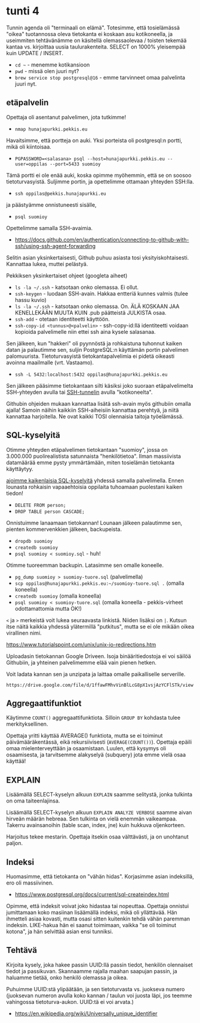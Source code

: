 # tunti 4

Tunnin agenda oli "terminaali on elämä". Totesimme, että tosielämässä "oikea" tuotannossa oleva tietokanta ei koskaan asu kotikoneella, ja useimmiten tehtävänämme on käsitellä olemassaolevaa / toisten tekemää kantaa vs. kirjoittaa uusia taulurakenteita. SELECT on 1000% yleisempää kuin UPDATE / INSERT.

- `cd ~` - menemme kotikansioon
- `pwd` - missä olen juuri nyt?
- `brew service stop postgresql@16` - emme tarvinneet omaa palvelinta juuri nyt.

## etäpalvelin

Opettaja oli asentanut palvelimen, jota tutkimme!

- `nmap hunajapurkki.pekkis.eu`

Havaitsimme, että portteja on auki. Yksi porteista oli postgresql:n portti, mikä oli kiintoisaa.

- `PGPASSWORD=<salasana> psql --host=hunajapurkki.pekkis.eu --user=oppilas --port=5433 suomioy`

Tämä portti ei ole enää auki, koska opimme myöhemmin, että se on soosoo tietoturvasyistä. Suljimme portin, ja opettelimme ottamaan yhteyden SSH:lla.

- `ssh oppilas@pekkis.hunajapurkki.eu`

ja päästyämme onnistuneesti sisälle,

- `psql suomioy`

Opettelimme samalla SSH-avaimia.

- https://docs.github.com/en/authentication/connecting-to-github-with-ssh/using-ssh-agent-forwarding

Selitin asian yksinkertaisesti, Github puhuu asiasta tosi yksityiskohtaisesti. Kannattaa lukea, muttei pelästyä.

Pekkiksen yksinkertaiset ohjeet (googleta aiheet)

- `ls -la ~/.ssh` - katsotaan onko olemassa. Ei ollut.
- `ssh-keygen` - luodaan SSH-avain. Hakkaa entteriä kunnes valmis (tulee hassu kuvio)
- `ls -la ~/.ssh` - katsotaan onko olemassa. On. ÄLÄ KOSKAAN JAA KENELLEKÄÄN MUUTA KUIN .pub päätteistä JULKISTA osaa.
- `ssh-add` - otetaan identiteetti käyttöön.
- `ssh-copy-id <tunnus>@<palvelin>` - ssh-copy-id:llä identiteetti voidaan kopioida palvelimelle niin ettei ssh aina kysele salasanaa.

Sen jälkeen, kun "hakkeri" oli pyynnöstä ja rohkaistuna tuhonnut kaiken datan ja palautimme sen, suljin PostgreSQL:n käyttämän portin palvelimen palomuurista. Tietoturvasyistä tietokantapalvelimia ei pidetä oikeasti avoinna maailmalle (vrt. Vastaamo).

- `ssh -L 5432:localhost:5432 oppilas@hunajapurkki.pekkis.eu`

Sen jälkeen pääsimme tietokantaan silti käsiksi joko suoraan etäpalvelimelta SSH-yhteyden avulla tai [SSH-tunnelin](https://www.ssh.com/academy/ssh/tunneling-example) avulla "kotikoneelta".

Githubin ohjeiden mukaan kannattaa lisätä ssh-avain myös githubiin omalla ajalla! Samoin näihin kaikkiin SSH-aiheisiin kannattaa perehtyä, ja niitä kannattaa harjoitella. Ne ovat kaikki TOSI olennaisia taitoja työelämässä.

## SQL-kyselyitä

Otimme yhteyden etäpalvelimen tietokantaan "suomioy", jossa on 3.000.000 puolirealistista satunnaista "henkilötietoa". Ilman massiivista datamäärää emme pysty ymmärtämään, miten tosielämän tietokanta käyttäytyy.

[ajoimme kaikenlaisia SQL-kyselyitä](./huge-database.sql) yhdessä samalla palvelimella. Ennen lounasta rohkaisin vapaaehtoisia oppilaita tuhoamaan puolestani kaiken tiedon!

- `DELETE FROM person;`
- `DROP TABLE person CASCADE;`

Onnistuimme lanaamaan tietokannan! Lounaan jälkeen palautimme sen, pienten kommervenkkien jälkeen, backupeista.

- `dropdb suomioy`
- `createdb suomioy`
- `psql suomioy < suomioy.sql` - huh!

Otimme tuoreemman backupin. Latasimme sen omalle koneelle.

- `pg_dump suomioy > suomioy-tuore.sql` (palvelimella)
- `scp oppilas@hunajapurkki.pekkis.eu:~/suomioy-tuore.sql .` (omalla koneella)
- `createdb suomioy` (omalla koneella)
- `psql suomioy < suomioy-tuore.sql` (omalla koneella - pekkis-virheet odottamattomia mutta OK!)

`<` ja `>` merkeistä voit lukea seuraavasta linkistä. Niiden lisäksi on `|`. Kutsun itse näitä kaikkia yhdessä ylätermillä "putkitus", mutta se ei ole mikään oikea virallinen nimi.

https://www.tutorialspoint.com/unix/unix-io-redirections.htm

Uploadasin tietokannan Google Driveen. Isoja binääritiedostoja ei voi säilöä Githubiin, ja yhteinen palvelimemme elää vain pienen hetken.

Voit ladata kannan sen ja unzipata ja laittaa omalle paikalliselle serverille.

`https://drive.google.com/file/d/1ffawFMhvVinBlLcG8pX1vsjAzYCFlSTk/view`

## Aggregaattifunktiot

Käytimme `COUNT()` aggregaattifunktiota. Silloin `GROUP BY` kohdasta tulee merkityksellinen.

Opettaja yritti käyttää AVERAGE() funktiota, mutta se ei toiminut päivämääräkentässä,
eikä rekursiivisesti (`AVERAGE(COUNT())`). Opettaja epäili omaa mielenterveyttään ja osaamistaan. Luulen, että kysymys oli osaamisesta, ja tarvitsemme alakyselyä (subquery) jota emme vielä osaa käyttää!

## EXPLAIN

Lisäämällä SELECT-kyselyn alkuun `EXPLAIN` saamme selitystä, jonka tulkinta on oma taiteenlajinsa.

Lisäämällä SELECT-kyselyn alkuun `EXPLAIN ANALYZE VERBOSE` saamme aivan hirveän määrän hebreaa. Sen tulkinta on vielä enemmän vaikeampaa. Takerru avainsanoihin (table scan, index, jne) kuin hukkuva oljenkorteen.

Harjoitus tekee mestarin. Opettaja itsekin osaa välttävästi, ja on unohtanut paljon.

## Indeksi

Huomasimme, että tietokanta on "vähän hidas". Korjasimme asian indeksillä, ero oli massiivinen.

- https://www.postgresql.org/docs/current/sql-createindex.html

Opimme, että indeksit voivat joko hidastaa tai nopeuttaa. Opettaja onnistui jumittamaan koko masiinan lisäämällä indeksi, mikä oli yllättävää. Hän ihmetteli asiaa kovasti, mutta osasi sitten kuitenkin tehdä vähän paremman indeksin. LIKE-hakua hän ei saanut toimimaan, vaikka "se oli toiminut kotona", ja hän selvittää asian ensi tunniksi.

## Tehtävä

Kirjoita kysely, joka hakee passin UUID:llä passin tiedot, henkilön olennaiset tiedot ja passikuvan. Skannaamme rajalla maahan saapujan passin, ja haluamme tietää, onko henkilö olemassa ja oikea.

Puhuimme UUID:stä ylipäätään, ja sen tietoturvasta vs. juokseva numero (juoksevan numeron avulla koko kannan / taulun voi juosta läpi, jos teemme vahingossa tietoturva-aukon. UUID:tä ei voi arvata.)

- https://en.wikipedia.org/wiki/Universally_unique_identifier

